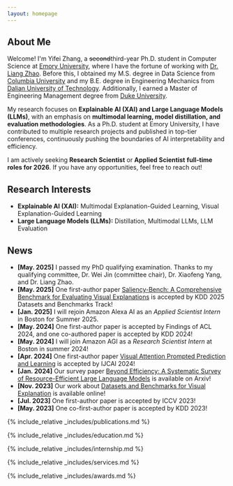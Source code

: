 ```yaml
---
layout: homepage
---
```


## About Me

Welcome! I'm Yifei Zhang, a ~~second~~third-year Ph.D. student in Computer Science at [Emory University](https://www.cs.emory.edu/home/), where I have the fortune of working with [Dr. Liang Zhao](http://cs.emory.edu/~lzhao41/index.htm). Before this, I obtained my M.S. degree in Data Science from [Columbia University](https://www.columbia.edu/) and my B.E. degree in Engineering Mechanics from [Dalian University of Technology](https://www.dlut.edu.cn/). Additionally, I earned a Master of Engineering Management degree from [Duke University](https://duke.edu/).

My research focuses on **Explainable AI (XAI) and Large Language Models (LLMs)**, with an emphasis on **multimodal learning, model distillation, and evaluation methodologies**. As a Ph.D. student at Emory University, I have contributed to multiple research projects and published in top-tier conferences, continuously pushing the boundaries of AI interpretability and efficiency.

I am actively seeking **Research Scientist** or **Applied Scientist** **full-time roles for 2026**. If you have any opportunities, feel free to reach out!

## Research Interests
- **Explainable AI (XAI):** Multimodal Explanation-Guided Learning, Visual Explanation-Guided Learning  
- **Large Language Models (LLMs):** Distillation, Multimodal LLMs, LLM Evaluation  

## News

- **[May. 2025]** I passed my PhD qualifying examination. Thanks to my qualifying committee, Dr. Wei Jin (committee chair), Dr. Xiaofeng Yang, and Dr. Liang Zhao.
- **[May. 2025]** One first-author paper [Saliency-Bench: A Comprehensive Benchmark for Evaluating Visual Explanations](https://arxiv.org/abs/2310.08537) is accepted by KDD 2025 Datasets and Benchmarks Track!
- **[Jan. 2025]** I will rejoin Amazon Alexa AI as an *Applied Scientist Intern* in Boston for Summer 2025.
- **[May. 2024]** One first-author paper is accepted by Findings of ACL 2024, and one co-authored paper is accepted by KDD 2024!
- **[May. 2024]** I will join Amazon AGI as a *Research Scientist Intern* at Boston in summer 2024!
- **[Apr. 2024]** One first-author paper [Visual Attention Prompted Prediction and Learning](https://arxiv.org/abs/2310.08420) is accepted by IJCAI 2024!
- **[Jan. 2024]** Our survey paper [Beyond Efficiency: A Systematic Survey of Resource-Efficient Large Language Models](https://arxiv.org/abs/2401.00625) is available on Arxiv!
- **[Nov. 2023]** Our work about [Datasets and Benchmarks for Visual Explanation](https://xaidataset.github.io/) is available online!
- **[Jul. 2023]** One first-author paper is accepted by ICCV 2023!
- **[May. 2023]** One co-first-author paper is accepted by KDD 2023!

{% include_relative _includes/publications.md %}

{% include_relative _includes/education.md %}

{% include_relative _includes/internship.md %}

{% include_relative _includes/services.md %}

{% include_relative _includes/awards.md %}
<!--
{% include_relative _includes/softwares.md %}
-->
